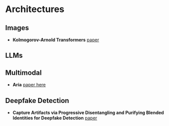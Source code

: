 # Architectures


## Images

- **Kolmogorov-Arnold Transformers** [paper](https://paperswithcode.com/paper/kolmogorov-arnold-transformer)

## LLMs

## Multimodal

- **Aria** [paper here](https://paperswithcode.com/paper/aria-an-open-multimodal-native-mixture-of)

## Deepfake Detection

- **Capture Artifacts via Progressive Disentangling and Purifying Blended Identities for Deepfake Detection** [paper](https://paperswithcode.com/paper/capture-artifacts-via-progressive) 